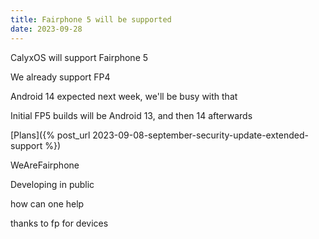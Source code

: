 ```yaml
---
title: Fairphone 5 will be supported
date: 2023-09-28
---
```


CalyxOS will support Fairphone 5

We already support FP4

Android 14 expected next week, we'll be busy with that

Initial FP5 builds will be Android 13, and then 14 afterwards

[Plans]({% post_url 2023-09-08-september-security-update-extended-support %})

WeAreFairphone

Developing in public

how can one help

thanks to fp for devices
